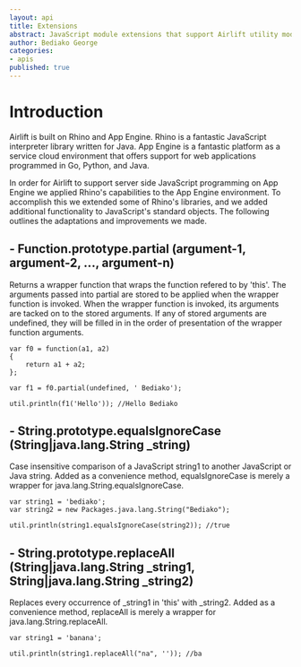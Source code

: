 ```yaml
---
layout: api
title: Extensions
abstract: JavaScript module extensions that support Airlift utility modules.
author: Bediako George
categories:
- apis
published: true
---
```


# Introduction
Airlift is built on Rhino and App Engine.  Rhino is a fantastic JavaScript interpreter library written for Java.  App Engine is a fantastic platform as a service cloud environment that offers support for web applications programmed in Go, Python, and Java.

In order for Airlift to support server side JavaScript programming on App Engine we applied Rhino's capabilities to the App Engine environment.  To accomplish this we extended some of Rhino's libraries, and we added additional functionality to JavaScript's standard objects.  The following outlines the adaptations and improvements we made.

## - Function.prototype.partial (argument-1, argument-2, ..., argument-n)
Returns a wrapper function that wraps the function refered to by 'this'. The arguments passed into partial are stored to be applied when the wrapper function is invoked. When the wrapper function is invoked, its arguments are tacked on to the stored arguments.  If any of stored arguments are undefined, they will be filled in in the order of presentation of the wrapper function arguments.

 	var f0 = function(a1, a2)
	{
		return a1 + a2;
	};

	var f1 = f0.partial(undefined, ' Bediako');	

	util.println(f1('Hello')); //Hello Bediako
    
    
## - String.prototype.equalsIgnoreCase (String|java.lang.String _string)
Case insensitive comparison of a JavaScript string1 to another JavaScript or Java string.    Added as a convenience method, equalsIgnoreCase is merely a wrapper for java.lang.String.equalsIgnoreCase.

	var string1 = 'bediako';
    var string2 = new Packages.java.lang.String("Bediako");
    
    util.println(string1.equalsIgnoreCase(string2)); //true

## - String.prototype.replaceAll (String|java.lang.String _string1, String|java.lang.String _string2)
Replaces every occurrence of _string1 in 'this' with _string2.  Added as a convenience method, replaceAll is merely a wrapper for java.lang.String.replaceAll.

	var string1 = 'banana';
    
    util.println(string1.replaceAll("na", '')); //ba